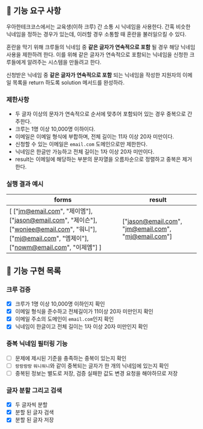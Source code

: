 ## 🚀 기능 요구 사항

우아한테크코스에서는 교육생(이하 크루) 간 소통 시 닉네임을 사용한다. 간혹 비슷한 닉네임을 정하는 경우가 있는데, 이러할 경우 소통할 때 혼란을 불러일으킬 수 있다.

혼란을 막기 위해 크루들의 닉네임 중 **같은 글자가 연속적으로 포함** 될 경우 해당 닉네임 사용을 제한하려 한다. 이를 위해 같은 글자가 연속적으로 포함되는 닉네임을 신청한 크루들에게 알려주는 시스템을 만들려고 한다.


신청받은 닉네임 중 **같은 글자가 연속적으로 포함** 되는 닉네임을 작성한 지원자의 이메일 목록을 return 하도록 solution 메서드를 완성하라.

### 제한사항

- 두 글자 이상의 문자가 연속적으로 순서에 맞추어 포함되어 있는 경우 중복으로 간주한다.
- 크루는 1명 이상 10,000명 이하이다.
- 이메일은 이메일 형식에 부합하며, 전체 길이는 11자 이상 20자 미만이다.
- 신청할 수 있는 이메일은 `email.com` 도메인으로만 제한한다.
- 닉네임은 한글만 가능하고 전체 길이는 1자 이상 20자 미만이다.
- result는 이메일에 해당하는 부분의 문자열을 오름차순으로 정렬하고 중복은 제거한다.

### 실행 결과 예시

| forms | result |
| --- | --- |
| [ ["jm@email.com", "제이엠"], ["jason@email.com", "제이슨"], ["woniee@email.com", "워니"], ["mj@email.com", "엠제이"], ["nowm@email.com", "이제엠"] ] | ["jason@email.com", "jm@email.com", "mj@email.com"] |

## 🚧 기능 구현 목록
### 크루 검증
- [x] 크루가 1명 이상 10,000명 이하인지 확인
- [x] 이메일 형식을 준수하고 전체길이가 11이상 20자 미만인지 확인
- [x] 이메일 주소의 도메인이 `email.com`인지 확인
- [x] 닉네임이 한글이고 전체 길이는 1자 이상 20자 미만인지 확인
### 중복 닉네임 필터링 기능
- [ ] 문제에 제시된 기준을 충족하는 중복이 있는지 확인
- [ ] `랑랑랑랑` `워니워니`와 같이 중복되는 글자가 한 개의 닉네임에 있는지 확인
- [ ] 중복된 정보는 별도로 저장, 검증 실패한 값도 변경 요청을 해야하므로 저장
### 글자 분할 그리고 검색
- [x] 두 글자씩 분할 
- [x] 분할 된 글자 검색
- [x] 분할 된 글자 저장